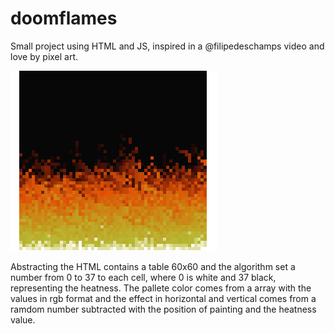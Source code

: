 # doomflames
Small project using HTML and JS, inspired in a @filipedeschamps video and love by pixel art.

![](GIF.gif)

Abstracting the HTML contains a table 60x60 and the algorithm set a number from 0 to 37 to each cell, where 0 is white and 37 black, 
representing the heatness. The pallete color comes from a array with the values in rgb format and the effect in horizontal and vertical comes from a ramdom number subtracted with the position of painting and the heatness value.
